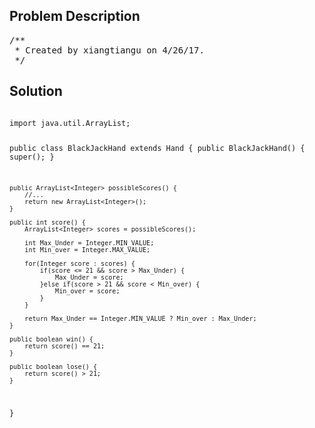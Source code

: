 <!--
<style>
  body { font-family: Arial, sans-serif; }
  .container { max-width: 200px; margin: 0 auto; padding: 10px; }
  .comment-block { background-color: #f9f9f9; padding: 10px; border-left: 5px solid #ccc; width: 200px; margin: 20px auto; overflow-wrap: break-word; white-space: pre-wrap; }
  .code-block { background-color: #f4f4f4; padding: 10px; border: 1px solid #ddd; width: 50%; margin: 20px auto; overflow-wrap: break-word; white-space: pre-wrap; }
</style>
-->

<div class='container'>
<h2>Problem Description</h2>
<div class='comment-block'>
<pre>
/**
 * Created by xiangtiangu on 4/26/17.
 */
</pre>
</div>

<h2>Solution</h2>
<div class='code-block'>
<pre><code class='language-java'>
import java.util.ArrayList;

public class BlackJackHand extends Hand {
    public BlackJackHand() {
        super();
    }

    public ArrayList<Integer> possibleScores() {
        //...
        return new ArrayList<Integer>();
    }

    public int score() {
        ArrayList<Integer> scores = possibleScores();

        int Max_Under = Integer.MIN_VALUE;
        int Min_over = Integer.MAX_VALUE;

        for(Integer score : scores) {
            if(score <= 21 && score > Max_Under) {
                Max_Under = score;
            }else if(score > 21 && score < Min_over) {
                Min_over = score;
            }
        }

        return Max_Under == Integer.MIN_VALUE ? Min_over : Max_Under;
    }

    public boolean win() {
        return score() == 21;
    }

    public boolean lose() {
        return score() > 21;
    }





}</code></pre>
</div>
</div>
